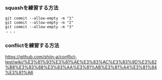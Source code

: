 ### squashを練習する方法

```
git commit --allow-empty -m "1"
git commit --allow-empty -m "2"
git commit --allow-empty -m "3"
・・・
```
### conflictを練習する方法
https://github.com/shiin-a/conflict-test/wiki/%E3%81%93%E3%81%AE%E3%83%AC%E3%83%9D%E3%82%B8%E3%83%88%E3%83%AA%E3%81%AB%E3%81%A4%E3%81%84%E3%81%A6
